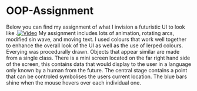 # OOP-Assignment

Below you can find my assignment of what I invision a futuristic UI
to look like
.[![Video](http://img.youtube.com/vi/https://www.youtube.com/watch?v=7iUeoGh3f2E/0.jpg)](https://www.youtube.com/watch?v=7iUeoGh3f2E)
My assignment includes lots of animation, rotating arcs, modified sin wave,
and moving text.
I used colours that work well together to enhance the overall look of
the UI as well as the use of lerped colours.
Everying was procedurally drawn.
Objects that appear similar are made from a single class.
There is a mini screen located on the far right hand side of the screen, this contains
data that would display to the user in a language only known by a human from the future.
The central stage contains a point that can be controled symbolises the users current 
location. The blue bars shine when the mouse hovers over each individual one.

